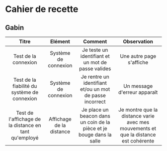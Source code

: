 # Cahier de recette

## Gabin

| Titre  | Elément | Comment | Observation |
| :-------------: | :-------------: | :-------------: | :-------------: |
| Test de la connexion  | Système de connexion  | Je teste un identifiant et un mot de passe valides | Une autre page s'affiche  |
| Test de la fiabilité du système de connexion | Système de connexion | Je rentre un identifiant et/ou un mot de passe incorrect | Un message d'erreur apparaît |
| Test de l'affichage de la distance en tant qu'employé | Affichage de la distance | Je place un beacon dans un coin de la pièce et je bouge dans la salle | Je montre que la distance varie avec mes mouvements et que la distance est cohérente |
